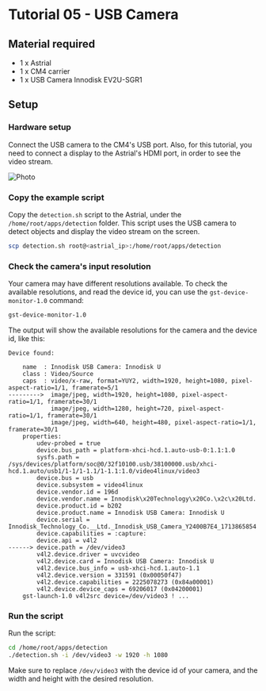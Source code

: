 # Tutorial 05 - USB Camera
## Material required
* 1 x Astrial
* 1 x CM4 carrier
* 1 x USB Camera Innodisk EV2U-SGR1

## Setup
### Hardware setup
Connect the USB camera to the CM4's USB port.
Also, for this tutorial, you need to connect a display to the Astrial's HDMI port, in order to see the video stream.

![Photo](images/photo.jpg)

### Copy the example script
Copy the `detection.sh` script to the Astrial, under the `/home/root/apps/detection` folder. This script uses the USB camera to detect objects and display the video stream on the screen.

```sh
scp detection.sh root@<astrial_ip>:/home/root/apps/detection
```

### Check the camera's input resolution
Your camera may have different resolutions available. To check the available resolutions, and read the device id, you can use the `gst-device-monitor-1.0` command:
```sh
gst-device-monitor-1.0
```

The output will show the available resolutions for the camera and the device id, like this:
```
Device found:

	name  : Innodisk USB Camera: Innodisk U
	class : Video/Source
	caps  : video/x-raw, format=YUY2, width=1920, height=1080, pixel-aspect-ratio=1/1, framerate=5/1
--------->  image/jpeg, width=1920, height=1080, pixel-aspect-ratio=1/1, framerate=30/1
	        image/jpeg, width=1280, height=720, pixel-aspect-ratio=1/1, framerate=30/1
	        image/jpeg, width=640, height=480, pixel-aspect-ratio=1/1, framerate=30/1
	properties:
		udev-probed = true
		device.bus_path = platform-xhci-hcd.1.auto-usb-0:1.1:1.0
		sysfs.path = /sys/devices/platform/soc@0/32f10100.usb/38100000.usb/xhci-hcd.1.auto/usb1/1-1/1-1.1/1-1.1:1.0/video4linux/video3
		device.bus = usb
		device.subsystem = video4linux
		device.vendor.id = 196d
		device.vendor.name = Innodisk\x20Technology\x20Co.\x2c\x20Ltd.
		device.product.id = b202
		device.product.name = Innodisk USB Camera: Innodisk U
		device.serial = Innodisk_Technology_Co.__Ltd._Innodisk_USB_Camera_Y2400B7E4_1713865854
		device.capabilities = :capture:
		device.api = v4l2
------> device.path = /dev/video3
		v4l2.device.driver = uvcvideo
		v4l2.device.card = Innodisk USB Camera: Innodisk U
		v4l2.device.bus_info = usb-xhci-hcd.1.auto-1.1
		v4l2.device.version = 331591 (0x00050f47)
		v4l2.device.capabilities = 2225078273 (0x84a00001)
		v4l2.device.device_caps = 69206017 (0x04200001)
	gst-launch-1.0 v4l2src device=/dev/video3 ! ...
```

### Run the script
Run the script:
```sh
cd /home/root/apps/detection
./detection.sh -i /dev/video3 -w 1920 -h 1080
```

Make sure to replace `/dev/video3` with the device id of your camera, and the width and height with the desired resolution.

